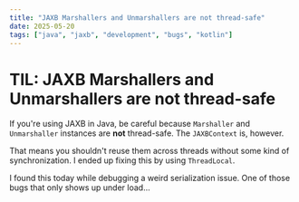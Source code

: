 ```yaml
---
title: "JAXB Marshallers and Unmarshallers are not thread-safe"
date: 2025-05-20
tags: ["java", "jaxb", "development", "bugs", "kotlin"]
---
```


# TIL: JAXB Marshallers and Unmarshallers are not thread-safe

If you're using JAXB in Java, be careful because `Marshaller` and `Unmarshaller` instances are **not** thread-safe. 
The `JAXBContext` is, however. 

That means you shouldn't reuse them across threads without some kind of synchronization. I ended up fixing this by using `ThreadLocal`.

I found this today while debugging a weird serialization issue. One of those bugs that only shows up under load...